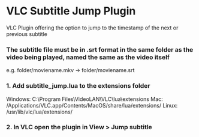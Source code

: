 # VLC Subtitle Jump Plugin
VLC Plugin offering the option to jump to the timestamp of the next or previous subtitle

### The subtitle file must be in .srt format in the same folder as the video being played, named the same as the video itself
e.g. folder/moviename.mkv -> folder/moviename.srt

### 1. Add subtitle_jump.lua to the extensions folder
Windows: C:\Program Files\VideoLAN\VLC\lua\extensions
Mac: /Applications/VLC.app/Contents/MacOS/share/lua/extensions/
Linux: /usr/lib/vlc/lua/extensions/

### 2. In VLC open the plugin in View > Jump subtitle
